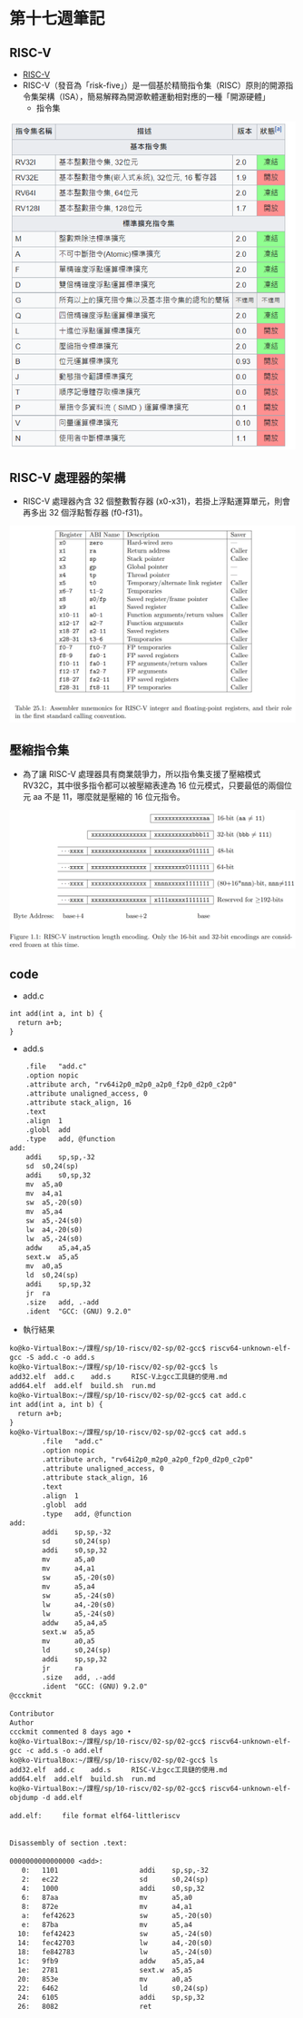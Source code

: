 # 第十七週筆記
## RISC-V 
* [RISC-V](https://zh.wikipedia.org/wiki/RISC-V)
* RISC-V（發音為「risk-five」）是一個基於精簡指令集（RISC）原則的開源指令集架構（ISA），簡易解釋為開源軟體運動相對應的一種「開源硬體」
    * 指令集

![pic](https://github.com/www-abcdefg/sp109b/blob/main/pic/%E7%AC%AC%E5%8D%81%E4%B8%83%E9%80%B1/pic1.png)

## RISC-V 處理器的架構
* RISC-V 處理器內含 32 個整數暫存器 (x0-x31)，若掛上浮點運算單元，則會再多出 32 個浮點暫存器 (f0-f31)。

![pic2](https://github.com/www-abcdefg/sp109b/blob/main/pic/%E7%AC%AC%E5%8D%81%E4%B8%83%E9%80%B1/pic2.png)

## 壓縮指令集
* 為了讓 RISC-V 處理器具有商業競爭力，所以指令集支援了壓縮模式 RV32C，其中很多指令都可以被壓縮表達為 16 位元模式，只要最低的兩個位元 aa 不是 11，哪麼就是壓縮的 16 位元指令。

![pic2](https://github.com/www-abcdefg/sp109b/blob/main/pic/%E7%AC%AC%E5%8D%81%E4%B8%83%E9%80%B1/pic3.png)

## code
* add.c
```
int add(int a, int b) {
  return a+b;
}
```
* add.s
```
	.file	"add.c"
	.option nopic
	.attribute arch, "rv64i2p0_m2p0_a2p0_f2p0_d2p0_c2p0"
	.attribute unaligned_access, 0
	.attribute stack_align, 16
	.text
	.align	1
	.globl	add
	.type	add, @function
add:
	addi	sp,sp,-32
	sd	s0,24(sp)
	addi	s0,sp,32
	mv	a5,a0
	mv	a4,a1
	sw	a5,-20(s0)
	mv	a5,a4
	sw	a5,-24(s0)
	lw	a4,-20(s0)
	lw	a5,-24(s0)
	addw	a5,a4,a5
	sext.w	a5,a5
	mv	a0,a5
	ld	s0,24(sp)
	addi	sp,sp,32
	jr	ra
	.size	add, .-add
	.ident	"GCC: (GNU) 9.2.0"

```
* 執行結果
```
ko@ko-VirtualBox:~/課程/sp/10-riscv/02-sp/02-gcc$ riscv64-unknown-elf-gcc -S add.c -o add.s
ko@ko-VirtualBox:~/課程/sp/10-riscv/02-sp/02-gcc$ ls
add32.elf  add.c    add.s     RISC-V上gcc工具鏈的使用.md
add64.elf  add.elf  build.sh  run.md
ko@ko-VirtualBox:~/課程/sp/10-riscv/02-sp/02-gcc$ cat add.c
int add(int a, int b) {
  return a+b;
}
ko@ko-VirtualBox:~/課程/sp/10-riscv/02-sp/02-gcc$ cat add.s
        .file   "add.c"
        .option nopic
        .attribute arch, "rv64i2p0_m2p0_a2p0_f2p0_d2p0_c2p0"
        .attribute unaligned_access, 0
        .attribute stack_align, 16
        .text
        .align  1
        .globl  add
        .type   add, @function
add:
        addi    sp,sp,-32
        sd      s0,24(sp)
        addi    s0,sp,32
        mv      a5,a0
        mv      a4,a1
        sw      a5,-20(s0)
        mv      a5,a4
        sw      a5,-24(s0)
        lw      a4,-20(s0)
        lw      a5,-24(s0)
        addw    a5,a4,a5
        sext.w  a5,a5
        mv      a0,a5
        ld      s0,24(sp)
        addi    sp,sp,32
        jr      ra
        .size   add, .-add
        .ident  "GCC: (GNU) 9.2.0"
@ccckmit
 
Contributor
Author
ccckmit commented 8 days ago • 
ko@ko-VirtualBox:~/課程/sp/10-riscv/02-sp/02-gcc$ riscv64-unknown-elf-gcc -c add.s -o add.elf
ko@ko-VirtualBox:~/課程/sp/10-riscv/02-sp/02-gcc$ ls
add32.elf  add.c    add.s     RISC-V上gcc工具鏈的使用.md
add64.elf  add.elf  build.sh  run.md
ko@ko-VirtualBox:~/課程/sp/10-riscv/02-sp/02-gcc$ riscv64-unknown-elf-objdump -d add.elf

add.elf:     file format elf64-littleriscv


Disassembly of section .text:

0000000000000000 <add>:
   0:   1101                    addi    sp,sp,-32
   2:   ec22                    sd      s0,24(sp)
   4:   1000                    addi    s0,sp,32
   6:   87aa                    mv      a5,a0
   8:   872e                    mv      a4,a1
   a:   fef42623                sw      a5,-20(s0)
   e:   87ba                    mv      a5,a4
  10:   fef42423                sw      a5,-24(s0)
  14:   fec42703                lw      a4,-20(s0)
  18:   fe842783                lw      a5,-24(s0)
  1c:   9fb9                    addw    a5,a5,a4
  1e:   2781                    sext.w  a5,a5
  20:   853e                    mv      a0,a5
  22:   6462                    ld      s0,24(sp)
  24:   6105                    addi    sp,sp,32
  26:   8082                    ret
```